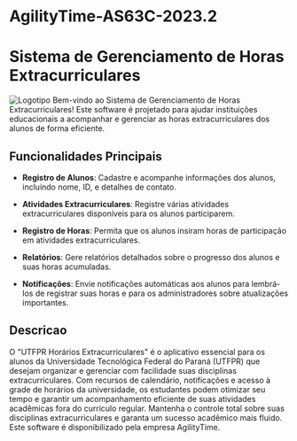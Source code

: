 # AgilityTime-AS63C-2023.2
# Sistema de Gerenciamento de Horas Extracurriculares
![Logotipo](https://thumbs.dreamstime.com/b/%C3%ADcone-r%C3%A1pido-logo-design-element-do-tempo-da-velocidade-97568493.jpg)
Bem-vindo ao Sistema de Gerenciamento de Horas Extracurriculares! Este software é projetado para ajudar instituições educacionais a acompanhar e gerenciar as horas extracurriculares dos alunos de forma eficiente.

## Funcionalidades Principais

- **Registro de Alunos**: Cadastre e acompanhe informações dos alunos, incluindo nome, ID, e detalhes de contato.

- **Atividades Extracurriculares**: Registre várias atividades extracurriculares disponíveis para os alunos participarem.

- **Registro de Horas**: Permita que os alunos insiram horas de participação em atividades extracurriculares.

- **Relatórios**: Gere relatórios detalhados sobre o progresso dos alunos e suas horas acumuladas.

- **Notificações**: Envie notificações automáticas aos alunos para lembrá-los de registrar suas horas e para os administradores sobre atualizações importantes.

## Descricao

O "UTFPR Horários Extracurriculares" é o aplicativo essencial para os alunos da Universidade Tecnológica Federal do Paraná (UTFPR) que desejam organizar e gerenciar com facilidade suas disciplinas extracurriculares. Com recursos de calendário, notificações e acesso à grade de horários da universidade, os estudantes podem otimizar seu tempo e garantir um acompanhamento eficiente de suas atividades acadêmicas fora do currículo regular. Mantenha o controle total sobre suas disciplinas extracurriculares e garanta um sucesso acadêmico mais fluido. Este software é disponibilizado pela empresa AgilityTime.
